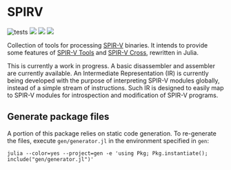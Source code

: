 # SPIRV

![tests](https://github.com/serenity4/SPIRV.jl/workflows/Run%20tests/badge.svg) [![](https://www.repostatus.org/badges/latest/wip.svg)](https://www.repostatus.org/#wip) [![](https://img.shields.io/badge/docs-stable-blue.svg)](https://serenity4.github.io/SPIRV.jl/stable) [![](https://img.shields.io/badge/docs-dev-blue.svg)](https://serenity4.github.io/SPIRV.jl/dev)

Collection of tools for processing [SPIR-V](https://www.khronos.org/spir/) binaries. It intends to provide some features of [SPIR-V Tools](https://github.com/KhronosGroup/SPIRV-Tools) and [SPIR-V Cross](https://github.com/KhronosGroup/SPIRV-Cross), rewritten in Julia.

This is currently a work in progress. A basic disassembler and assembler are currently available. An Intermediate Representation (IR) is currently being developed with the purpose of interpreting SPIR-V modules globally, instead of a simple stream of instructions. Such IR is designed to easily map to SPIR-V modules for introspection and modification of SPIR-V programs.

## Generate package files

A portion of this package relies on static code generation. To re-generate the files, execute `gen/generator.jl` in the environment specified in `gen`:

```
julia --color=yes --project=gen -e 'using Pkg; Pkg.instantiate(); include("gen/generator.jl")'
```
